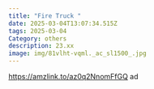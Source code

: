 ```yaml
---
title: "Fire Truck "
date: 2025-03-04T13:07:34.515Z
tags: 2025-03-04
Category: others
description: 23.xx
image: img/81vlht-vqml._ac_sl1500_.jpg
---
```

https://amzlink.to/az0q2NnomFfGQ  ad